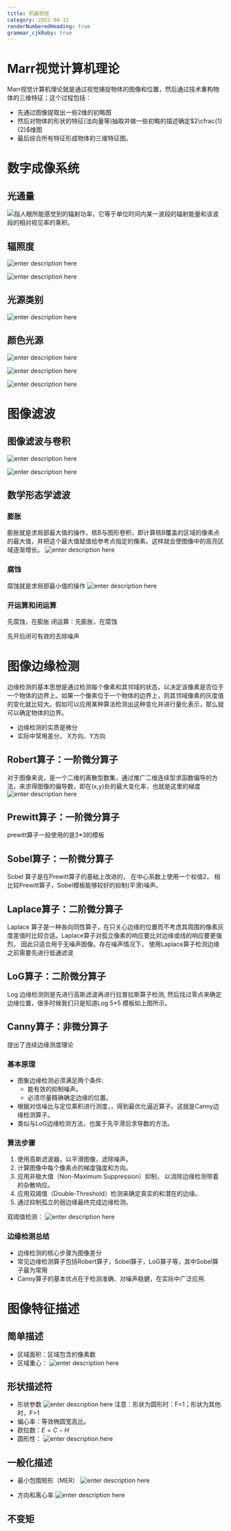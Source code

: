```yaml
---
title: 机器视觉
category: 2022-04-12
renderNumberedHeading: true
grammar_cjkRuby: true
---
```



# Marr视觉计算机理论
Marr视觉计算机理论就是通过视觉捕捉物体的图像和位置，然后通过技术重构物体的三维特征；这个过程包括：
- 先通过图像提取出一些2维的初略图
- 然后对物体的形状的特征(法向量等)抽取并做一些初略的描述确定$2\cfrac{1}{2}$维图
- 最后综合所有特征形成物体的三维特征图。

# 数字成像系统
## 光通量
![指人眼所能感觉到的辐射功率，它等于单位时间内某一波段的辐射能量和该波段的相对视见率的乘积。](./images/1649751439495.png)

## 辐照度
![enter description here](./images/1649751459133.png)

![enter description here](./images/1649751471691.png)

## 光源类别
![enter description here](./images/1649751513581.png)


## 颜色光源
![enter description here](./images/1649751554613.png)

![enter description here](./images/1649751561165.png)

![enter description here](./images/1649751570302.png)

# 图像滤波
## 图像滤波与卷积
![enter description here](./images/1649760907165.png)

![enter description here](./images/1649761082906.png)
## 数学形态学滤波
### 膨胀
膨胀就是求局部最大值的操作，核B与图形卷积，即计算核B覆盖的区域的像素点的最大值，并把这个最大值赋值给参考点指定的像素。这样就会使图像中的高亮区域逐渐增长。
![enter description here](./images/1649761543708.png)
### 腐蚀
腐蚀就是求局部最小值的操作
![enter description here](./images/1649761571283.png)

### 开运算和闭运算
先腐蚀，在膨胀 闭运算：先膨胀，在腐蚀

先开后闭可有效的去除噪声

# 图像边缘检测
边缘检测的基本思想是通过检测每个像素和其邻域的状态，以决定该像素是否位于一个物体的边界上。如果一个像素位于一个物体的边界上，则其邻域像素的灰度值的变化就比较大。假如可以应用某种算法检测出这种变化并进行量化表示，那么就可以确定物体的边界。
- 边缘检测的实质是微分
- 实际中常用差分， X方向、Y方向

## Robert算子：一阶微分算子
对于图像来说，是一个二维的离散型数集，通过推广二维连续型求函数偏导的方法，来求得图像的偏导数，即在(x,y)处的最大变化率，也就是这里的梯度
![enter description here](./images/1649763161738.png)
## Prewitt算子：一阶微分算子


prewitt算子一般使用的是3*3的模板

## Sobel算子：一阶微分算子
Sobel 算子是在Prewitt算子的基础上改进的， 在中心系数上使用一个权值2， 相比较Prewitt算子，Sobel模板能够较好的抑制(平滑)噪声。

## Laplace算子：二阶微分算子
Laplace 算子是一种各向同性算子，在只关心边缘的位置而不考虑其周围的像素灰度差值时比较合适。Laplace算子对孤立像素的响应要比对边缘或线的响应要更强烈， 因此只适合用于无噪声图像。存在噪声情况下， 使用Laplace算子检测边缘之前需要先进行低通滤波

## LoG算子：二阶微分算子
Log 边缘检测则是先进行高斯滤波再进行拉普拉斯算子检测, 然后找过零点来确定边缘位置，很多时候我们只是知道Log 5*5 模板如上图所示。

## Canny算子：非微分算子
提出了连续边缘测度理论
### 基本原理
- 图象边缘检测必须满足两个条件:
    - 能有效的抑制噪声。
    - 必须尽量精确确定边缘的位置。
- 根据对信噪比与定位乘积进行测度，，得到最优化逼近算子。这就是Canny边缘检测算子。
- 类似与LoG边缘检测方法，也属于先平滑后求导数的方法。
### 算法步骤
1. 使用高斯滤波器，以平滑图像，滤除噪声。
2. 计算图像中每个像素点的梯度强度和方向。
3. 应用非极大值（Non-Maximum Suppression）抑制， 以消除边缘检测带着的杂散响应。
4. 应用双阈值（Double-Threshold）检测来确定真实的和潜在的边缘。
5. 通过抑制孤立的弱边缘最终完成边缘检测。

双阈值检测：
![enter description here](./images/1649767586403.png)


### 边缘检测总结
- 边缘检测的核心步骤为图像差分
- 常见边缘检测算子包括Robert算子，Sobel算子，LoG算子等，其中Sobel算子最为常用
- Canny算子的基本优点在于检测准确、对噪声稳健，在实际中广泛应用.

# 图像特征描述
## 简单描述
- 区域面积：区域包含的像素数
- 区域重心：
![enter description here](./images/1649767852037.png)

## 形状描述符
- 形状参数
![enter description here](./images/1649767911429.png)
注意：形状为圆形时：F=1；形状为其他时，F>1
- 偏心率：等效椭圆宽高比。
- 欧拉数：$E=C-H$
- 圆形性：
  ![enter description here](./images/1649767997567.png)

## 一般化描述
- 最小包围矩形（MER）
![enter description here](./images/1649768040359.png)

- 方向和离心率
  ![enter description here](./images/1649768057462.png)

## 不变矩